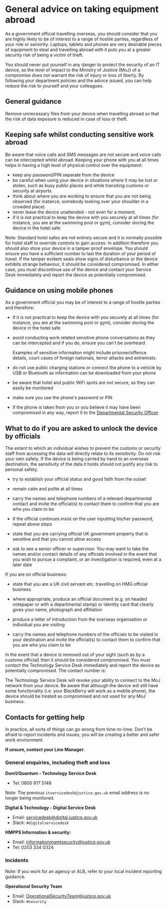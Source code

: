 # General advice on taking equipment abroad

As a government official travelling overseas, you should consider that you are highly likely to be of interest to a range of hostile parties, regardless of your role or seniority. Laptops, tablets and phones are very desirable pieces of equipment to steal and travelling abroad with it puts you at a greater security risk of being a victim of theft.

You should never put yourself in any danger to protect the security of an IT device, as the level of impact to the Ministry of Justice \(MoJ\) of a compromise does not warrant the risk of injury or loss of liberty. By following your department policies and the advice issued, you can help reduce the risk to yourself and your colleagues.

## General guidance

Remove unnecessary files from your device when travelling abroad so that the risk of data exposure is reduced in case of loss or theft.

## Keeping safe whilst conducting sensitive work abroad

Be aware that voice calls and SMS messages are not secure and voice calls can be intercepted whilst abroad. Keeping your phone with you at all times helps in having a high level of physical control over the equipment:

-   keep any password/PIN separate from the device
-   be careful when using your device in situations where it may be lost or stolen, such as busy public places and while transiting customs or security at airports.
-   think about where you are working to ensure that you are not being observed \(for instance, somebody looking over your shoulder in a crowded place\).
-   never leave the device unattended - not even for a moment.
-   if it is not practical to keep the device with you securely at all times \(for instance, you are at the swimming pool or gym\), consider storing the device in the hotel safe

Note: Standard hotel safes are not entirely secure and it is normally possible for hotel staff to override controls to gain access. In addition therefore you should also store your device in a tamper proof envelope. You should ensure you have a sufficient number to last the duration of your period of travel. If the tamper evident seals show signs of disturbance or the device exhibits strange behaviour, it should be considered compromised. In either case, you must discontinue use of the device and contact your Service Desk immediately and report the device as potentially compromised.

## Guidance on using mobile phones

As a government official you may be of interest to a range of hostile parties and therefore:

-   if it is not practical to keep the device with you securely at all times \(for instance, you are at the swimming pool or gym\), consider storing the device in the hotel safe
-   avoid conducting work related sensitive phone conversations as they can be intercepted and if you do, ensure you can't be overheard

    Examples of sensitive information might include prisoner/offence details, court cases of foreign nationals, terror attacks and extremists.

-   do not use public charging stations or connect the phone to a vehicle by USB or Bluetooth as information can be downloaded from your phone
-   be aware that hotel and public WiFi spots are not secure, as they can easily be monitored
-   make sure you use the phone's password or PIN
-   if the phone is taken from you or you believe it may have been compromised in any way, report it to the [Departmental Security Officer](#contacts)

## What to do if you are asked to unlock the device by officials

The extent to which an individual wishes to prevent the customs or security staff from accessing the data will directly relate to its sensitivity. Do not risk your own safety. If the device is being carried by hand to an overseas destination, the sensitivity of the data it holds should not justify any risk to personal safety.

-   try to establish your official status and good faith from the outset

-   remain calm and polite at all times

-   carry the names and telephone numbers of a relevant departmental contact and invite the official\(s\) to contact them to confirm that you are who you claim to be

-   if the official continues insist on the user inputting his/her password, repeat above steps

-   state that you are carrying official UK government property that is sensitive and that you cannot allow access

-   ask to see a senior officer or supervisor. You may want to take the names and/or contact details of any officials involved in the event that you wish to pursue a complaint, or an investigation is required, even at a later date


If you are on official business:

-   state that you are a UK civil servant etc. travelling on HMG official business

-   where appropriate, produce an official document \(e.g. on headed notepaper or with a departmental stamp\) or identity card that clearly gives your name, photograph and affiliation

-   produce a letter of introduction from the overseas organisation or individual you are visiting

-   carry the names and telephone numbers of the officials to be visited in your destination and invite the official\(s\) to contact them to confirm that you are who you claim to be


In the event that a device is removed out of your sight \(such as by a customs official\) then it should be considered compromised. You must contact the Technology Service Desk immediately and report the device as potentially compromised. The contact number is:

The Technology Service Desk will revoke your ability to connect to the MoJ network from your device. Be aware that although the device will still have some functionality \(i.e. your BlackBerry will work as a mobile phone\), the device should be treated as compromised and not used for any MoJ business.

## Contacts for getting help

In practice, all sorts of things can go wrong from time-to-time. Don't be afraid to report incidents and issues; you will be creating a better and safer work environment.

**If unsure, contact your Line Manager.**

### General enquiries, including theft and loss

**Dom1/Quantum - Technology Service Desk**

-   Tel: 0800 917 5148

Note: The previous `itservicedesk@justice.gov.uk` email address is no longer being monitored.

**Digital & Technology - Digital Service Desk**

-   Email: [servicedesk@digital.justice.gov.uk](mailto:servicedesk@digital.justice.gov.uk)
-   Slack: `#digitalservicedesk`

**HMPPS Information & security:**

-   Email: [informationmgmtsecurity@justice.gov.uk](mailto:informationmgmtsecurity@justice.gov.uk)
-   Tel: 0203 334 0324

### Incidents

Note: If you work for an agency or ALB, refer to your local incident reporting guidance.

**Operational Security Team**

-   Email: [OperationalSecurityTeam@justice.gov.uk](mailto:OperationalSecurityTeam@justice.gov.uk)
-   Slack: `#security`

